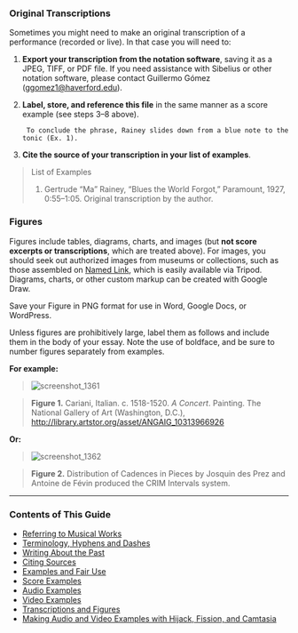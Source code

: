 ### Original Transcriptions

Sometimes you might need to make an original transcription of a performance (recorded or live).  In that case you will need to:

1. **Export your transcription from the notation software**, saving it as a JPEG, TIFF, or PDF file. If you need assistance with Sibelius or other notation software, please contact Guillermo Gómez (ggomez1@haverford.edu).
2. **Label, store, and reference this file** in the same manner as a score example (see steps 3–8 above).

        To conclude the phrase, Rainey slides down from a blue note to the tonic (Ex. 1).

3. **Cite the source of your transcription in your list of examples**.

> List of Examples
>
> 1. Gertrude “Ma” Rainey, “Blues the World Forgot,” Paramount, 1927, 0:55–1:05.  Original transcription by the author.

### Figures 

Figures include tables, diagrams, charts, and images (but **not score excerpts or transcriptions**, which are treated above). For images, you should seek out authorized images from museums or collections, such as those assembled on  [Named Link](https://www.artstor.org/ "ArtStor"), which is easily available via Tripod.  Diagrams, charts, or other custom markup can be created with Google Draw. 

Save your Figure in PNG format for use in Word, Google Docs, or WordPress.

Unless figures are prohibitively large, label them as follows and include them in the body of your essay. Note the use of boldface, and be sure to number figures separately from examples.

**For example:**

> ![screenshot_1361](https://github.com/RichardFreedman/music_style_guide/assets/4398776/83ee541e-d028-4649-b548-14e502b8fbc6)

> **Figure 1.** Cariani, Italian. c. 1518-1520. *A Concert*. Painting. The National Gallery of Art (Washington, D.C.), http://library.artstor.org/asset/ANGAIG_10313966926


**Or:**

> ![screenshot_1362](https://github.com/RichardFreedman/music_style_guide/assets/4398776/063a6c8a-49eb-4fdc-a7c9-5419dcf219ec)
     
> **Figure 2.** Distribution of Cadences in Pieces by Josquin des Prez and Antoine de Févin produced the CRIM Intervals system.


-----

### Contents of This Guide

- [Referring to Musical Works](1_works.md)
- [Terminology, Hyphens and Dashes](2_terms.md)
- [Writing About the Past](3_past.md)
- [Citing Sources](4_citing_sources.md)
- [Examples and Fair Use](5_examples_intro.md)
- [Score Examples](6_score_example.md)
- [Audio Examples](7_audio_example.md)
- [Video Examples](8_video_example.md)
- [Transcriptions and Figures](9_transcriptions_figures.md)
- [Making Audio and Video Examples with Hijack, Fission, and Camtasia](audio_video_guide.md)